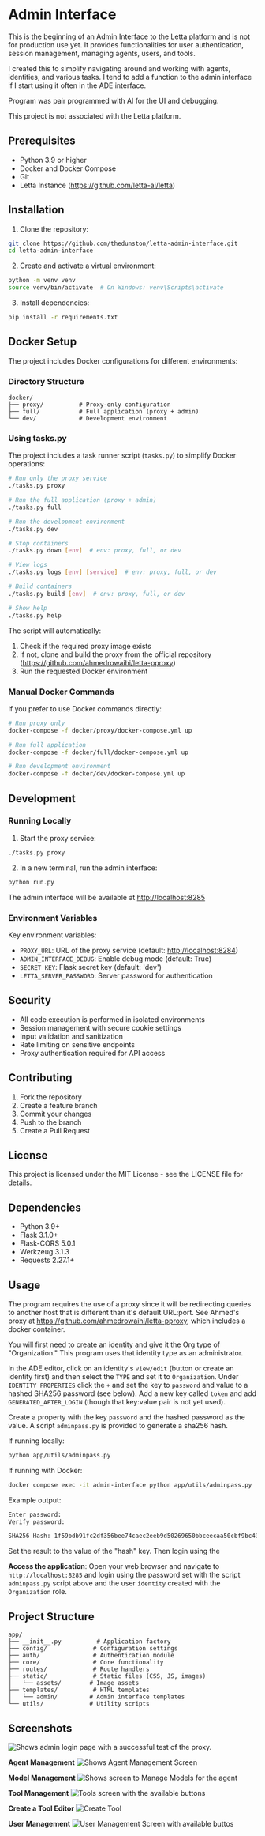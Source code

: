 # Admin Interface

This is the beginning of an Admin Interface to the Letta platform and is not for production use yet. It provides functionalities for user authentication, session management, managing agents, users, and tools.

I created this to simplify navigating around and working with agents, identities, and various tasks. I tend to add a function to the admin interface if I start using it often in the ADE interface.

Program was pair programmed with AI for the UI and debugging.

This project is not associated with the Letta platform.

## Prerequisites

- Python 3.9 or higher
- Docker and Docker Compose
- Git
- Letta Instance (<https://github.com/letta-ai/letta>)

## Installation

1. Clone the repository:

```bash
git clone https://github.com/thedunston/letta-admin-interface.git
cd letta-admin-interface
```

2. Create and activate a virtual environment:

```bash
python -m venv venv
source venv/bin/activate  # On Windows: venv\Scripts\activate
```

3. Install dependencies:

```bash
pip install -r requirements.txt
```

## Docker Setup

The project includes Docker configurations for different environments:

### Directory Structure

```
docker/
├── proxy/          # Proxy-only configuration
├── full/           # Full application (proxy + admin)
└── dev/            # Development environment
```

### Using tasks.py

The project includes a task runner script (`tasks.py`) to simplify Docker operations:

```bash
# Run only the proxy service
./tasks.py proxy

# Run the full application (proxy + admin)
./tasks.py full

# Run the development environment
./tasks.py dev

# Stop containers
./tasks.py down [env]  # env: proxy, full, or dev

# View logs
./tasks.py logs [env] [service]  # env: proxy, full, or dev

# Build containers
./tasks.py build [env]  # env: proxy, full, or dev

# Show help
./tasks.py help
```

The script will automatically:

1. Check if the required proxy image exists
2. If not, clone and build the proxy from the official repository (<https://github.com/ahmedrowaihi/letta-pproxy>)
3. Run the requested Docker environment

### Manual Docker Commands

If you prefer to use Docker commands directly:

```bash
# Run proxy only
docker-compose -f docker/proxy/docker-compose.yml up

# Run full application
docker-compose -f docker/full/docker-compose.yml up

# Run development environment
docker-compose -f docker/dev/docker-compose.yml up
```

## Development

### Running Locally

1. Start the proxy service:

```bash
./tasks.py proxy
```

2. In a new terminal, run the admin interface:

```bash
python run.py
```

The admin interface will be available at <http://localhost:8285>

### Environment Variables

Key environment variables:

- `PROXY_URL`: URL of the proxy service (default: <http://localhost:8284>)
- `ADMIN_INTERFACE_DEBUG`: Enable debug mode (default: True)
- `SECRET_KEY`: Flask secret key (default: 'dev')
- `LETTA_SERVER_PASSWORD`: Server password for authentication

## Security

- All code execution is performed in isolated environments
- Session management with secure cookie settings
- Input validation and sanitization
- Rate limiting on sensitive endpoints
- Proxy authentication required for API access

## Contributing

1. Fork the repository
2. Create a feature branch
3. Commit your changes
4. Push to the branch
5. Create a Pull Request

## License

This project is licensed under the MIT License - see the LICENSE file for details.

## Dependencies

- Python 3.9+
- Flask 3.1.0+
- Flask-CORS 5.0.1
- Werkzeug 3.1.3
- Requests 2.27.1+

## Usage

The program requires the use of a proxy since it will be redirecting queries to another host that is different than it's default URL:port. See Ahmed's proxy at <https://github.com/ahmedrowaihi/letta-pproxy>, which includes a docker container.

You will first need to create an identity and give it the Org type of "Organization." This program uses that identity type as an administrator.

In the ADE editor, click on an identity's  `view/edit` (button or create an identity first) and then select the `TYPE` and set it to `Organization`. Under `IDENTITY PROPERTIES`  click the `+` and set the key to `password` and value to a hashed SHA256 password (see below). Add a new key called `token` and add `GENERATED_AFTER_LOGIN` (though that key:value pair is not yet used).

Create a property with the key `password` and the hashed password as the value. A script `adminpass.py` is provided to generate a sha256 hash.

If running locally:

```bash
python app/utils/adminpass.py
```

If running with Docker:

```bash
docker compose exec -it admin-interface python app/utils/adminpass.py
```

Example output:

```bash
Enter password: 
Verify password: 

SHA256 Hash: 1f59bdb91fc2df356bee74caec2eeb9d50269650bbceecaa50cbf9bc4924105f
```

Set the result to the value of the "hash" key. Then login using the

**Access the application**: Open your web browser and navigate to `http://localhost:8285` and login using the password set with the script `adminpass.py` script above and the user `identity` created with the `Organization` role.

## Project Structure

```
app/
├── __init__.py          # Application factory
├── config/             # Configuration settings
├── auth/               # Authentication module
├── core/               # Core functionality
├── routes/             # Route handlers
├── static/             # Static files (CSS, JS, images)
│   └── assets/        # Image assets
├── templates/          # HTML templates
│   └── admin/         # Admin interface templates
└── utils/             # Utility scripts
```

## Screenshots

![Shows admin login page with a successful test of the proxy.](app/static/assets/AdminLogin.png "Admin Login Page")

**Agent Management**
![Shows Agent Management Screen](app/static/assets/AgentManagement.png "Agent Management Screen")

**Model Management**
![Shows screen to Manage Models for the agent](app/static/assets/ModelManagement.png "Model Management for Agents")

**Tool Management**
![Tools screen with the available buttons](app/static/assets/ToolsManagement.png "Tools Management Screen")

**Create a Tool Editor**
![Create Tool](app/static/assets/CreateTool.png "Shows the screen to create a tool function.")

**User Management**
![User Management Screen with available buttos](app/static/assets/UserManagement.png "User Management Screen")
